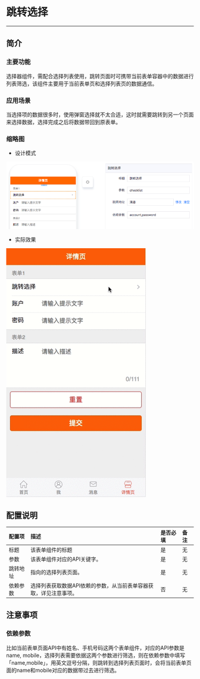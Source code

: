 # 跳转选择

---

## 简介

### 主要功能

选择器组件，需配合选择列表使用，跳转页面时可携带当前表单容器中的数据进行列表筛选，该组件主要用于当前表单页和选择列表页的数据通信。

### 应用场景

当选择项的数据很多时，使用弹窗选择就不太合适，这时就需要跳转到另一个页面来选择数据，选择完成之后将数据带回到原表单。

### 缩略图

- 设计模式

![](./images/jumper1.png)

- 实际效果

![](./images/jumper2.gif)

## 配置说明

| 配置项 | 描述 | 是否必填 | 备注 |
| :--- | :--- | :--- | :--- |
| 标题 | 该表单组件的标题 | 是 | 无 |
| 参数 | 该表单组件对应的API关键字。 | 是 | 无 |
| 跳转地址 | 指向的选择列表页面。 | 是 | 无 |
| 依赖参数 | 选择列表获取数据API依赖的参数，从当前表单容器获取，详见注意事项。 | 否 | 无 |

## 注意事项

### 依赖参数

比如当前表单页面API中有姓名、手机号码这两个表单组件，对应的API参数是name, mobile，选择列表需要依据这两个参数进行筛选，则在依赖参数中填写「name,mobile」，用英文逗号分隔，则跳转到选择列表页面时，会将当前表单页面的name和mobile对应的数据带过去进行筛选。